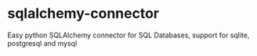 # sqlalchemy-connector
Easy python SQLAlchemy connector for SQL Databases, support for sqlite, postgresql and mysql
